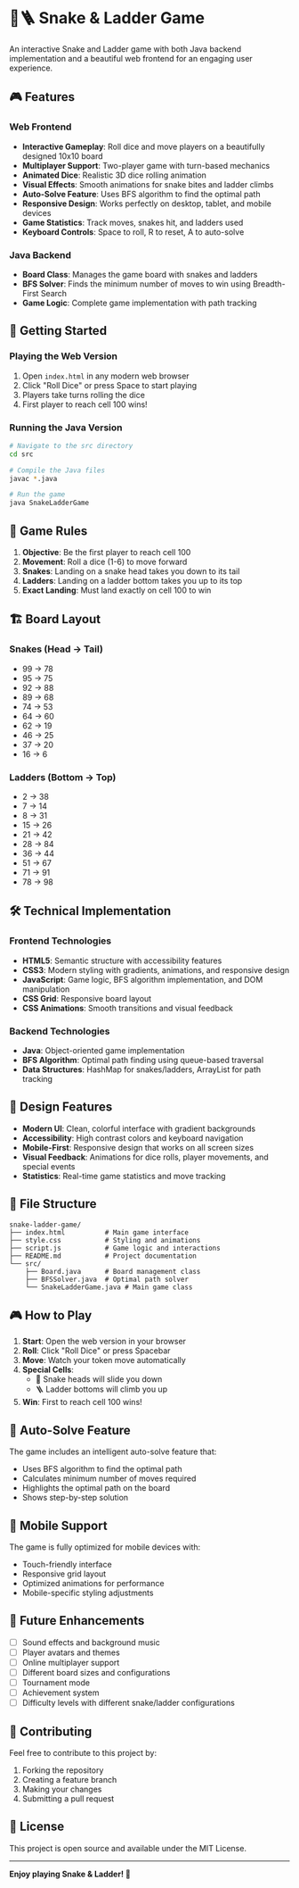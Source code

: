 # 🐍🪜 Snake & Ladder Game

An interactive Snake and Ladder game with both Java backend implementation and a beautiful web frontend for an engaging user experience.

## 🎮 Features

### Web Frontend
- **Interactive Gameplay**: Roll dice and move players on a beautifully designed 10x10 board
- **Multiplayer Support**: Two-player game with turn-based mechanics
- **Animated Dice**: Realistic 3D dice rolling animation
- **Visual Effects**: Smooth animations for snake bites and ladder climbs
- **Auto-Solve Feature**: Uses BFS algorithm to find the optimal path
- **Responsive Design**: Works perfectly on desktop, tablet, and mobile devices
- **Game Statistics**: Track moves, snakes hit, and ladders used
- **Keyboard Controls**: Space to roll, R to reset, A to auto-solve

### Java Backend
- **Board Class**: Manages the game board with snakes and ladders
- **BFS Solver**: Finds the minimum number of moves to win using Breadth-First Search
- **Game Logic**: Complete game implementation with path tracking

## 🚀 Getting Started

### Playing the Web Version
1. Open `index.html` in any modern web browser
2. Click "Roll Dice" or press Space to start playing
3. Players take turns rolling the dice
4. First player to reach cell 100 wins!

### Running the Java Version
```bash
# Navigate to the src directory
cd src

# Compile the Java files
javac *.java

# Run the game
java SnakeLadderGame
```

## 🎯 Game Rules

1. **Objective**: Be the first player to reach cell 100
2. **Movement**: Roll a dice (1-6) to move forward
3. **Snakes**: Landing on a snake head takes you down to its tail
4. **Ladders**: Landing on a ladder bottom takes you up to its top
5. **Exact Landing**: Must land exactly on cell 100 to win

## 🏗️ Board Layout

### Snakes (Head → Tail)
- 99 → 78
- 95 → 75
- 92 → 88
- 89 → 68
- 74 → 53
- 64 → 60
- 62 → 19
- 46 → 25
- 37 → 20
- 16 → 6

### Ladders (Bottom → Top)
- 2 → 38
- 7 → 14
- 8 → 31
- 15 → 26
- 21 → 42
- 28 → 84
- 36 → 44
- 51 → 67
- 71 → 91
- 78 → 98

## 🛠️ Technical Implementation

### Frontend Technologies
- **HTML5**: Semantic structure with accessibility features
- **CSS3**: Modern styling with gradients, animations, and responsive design
- **JavaScript**: Game logic, BFS algorithm implementation, and DOM manipulation
- **CSS Grid**: Responsive board layout
- **CSS Animations**: Smooth transitions and visual feedback

### Backend Technologies
- **Java**: Object-oriented game implementation
- **BFS Algorithm**: Optimal path finding using queue-based traversal
- **Data Structures**: HashMap for snakes/ladders, ArrayList for path tracking

## 🎨 Design Features

- **Modern UI**: Clean, colorful interface with gradient backgrounds
- **Accessibility**: High contrast colors and keyboard navigation
- **Mobile-First**: Responsive design that works on all screen sizes
- **Visual Feedback**: Animations for dice rolls, player movements, and special events
- **Statistics**: Real-time game statistics and move tracking

## 🔧 File Structure

```
snake-ladder-game/
├── index.html          # Main game interface
├── style.css           # Styling and animations
├── script.js           # Game logic and interactions
├── README.md           # Project documentation
└── src/
    ├── Board.java      # Board management class
    ├── BFSSolver.java  # Optimal path solver
    └── SnakeLadderGame.java # Main game class
```

## 🎮 How to Play

1. **Start**: Open the web version in your browser
2. **Roll**: Click "Roll Dice" or press Spacebar
3. **Move**: Watch your token move automatically
4. **Special Cells**: 
   - 🐍 Snake heads will slide you down
   - 🪜 Ladder bottoms will climb you up
5. **Win**: First to reach cell 100 wins!

## 🤖 Auto-Solve Feature

The game includes an intelligent auto-solve feature that:
- Uses BFS algorithm to find the optimal path
- Calculates minimum number of moves required
- Highlights the optimal path on the board
- Shows step-by-step solution

## 📱 Mobile Support

The game is fully optimized for mobile devices with:
- Touch-friendly interface
- Responsive grid layout
- Optimized animations for performance
- Mobile-specific styling adjustments

## 🎯 Future Enhancements

- [ ] Sound effects and background music
- [ ] Player avatars and themes
- [ ] Online multiplayer support
- [ ] Different board sizes and configurations
- [ ] Tournament mode
- [ ] Achievement system
- [ ] Difficulty levels with different snake/ladder configurations

## 🤝 Contributing

Feel free to contribute to this project by:
1. Forking the repository
2. Creating a feature branch
3. Making your changes
4. Submitting a pull request

## 📄 License

This project is open source and available under the MIT License.

---

**Enjoy playing Snake & Ladder! 🎉**